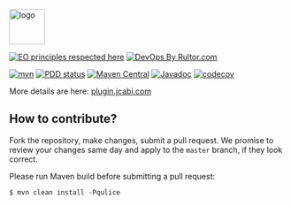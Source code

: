 <img alt="logo" src="https://www.jcabi.com/logo-square.svg" width="64px" height="64px" />

[![EO principles respected here](https://www.elegantobjects.org/badge.svg)](https://www.elegantobjects.org)
[![DevOps By Rultor.com](http://www.rultor.com/b/jcabi/jcabi-maven-plugin)](http://www.rultor.com/p/jcabi/jcabi-maven-plugin)

[![mvn](https://github.com/jcabi/jcabi-maven-plugin/actions/workflows/mvn.yml/badge.svg)](https://github.com/jcabi/jcabi-maven-plugin/actions/workflows/mvn.yml)
[![PDD status](http://www.0pdd.com/svg?name=jcabi/jcabi-maven-plugin)](http://www.0pdd.com/p?name=jcabi/jcabi-maven-plugin)
[![Maven Central](https://maven-badges.herokuapp.com/maven-central/com.jcabi/jcabi-maven-plugin/badge.svg)](https://maven-badges.herokuapp.com/maven-central/com.jcabi/jcabi-maven-plugin)
[![Javadoc](https://javadoc.io/badge/com.jcabi/jcabi-maven-plugin.svg)](http://www.javadoc.io/doc/com.jcabi/jcabi-maven-plugin)
[![codecov](https://codecov.io/gh/jcabi/jcabi-maven-plugin/branch/master/graph/badge.svg)](https://codecov.io/gh/jcabi/jcabi-maven-plugin)

More details are here: [plugin.jcabi.com](https://plugin.jcabi.com/index.html)

## How to contribute?

Fork the repository, make changes, submit a pull request.
We promise to review your changes same day and apply to
the `master` branch, if they look correct.

Please run Maven build before submitting a pull request:

```
$ mvn clean install -Pqulice
```
